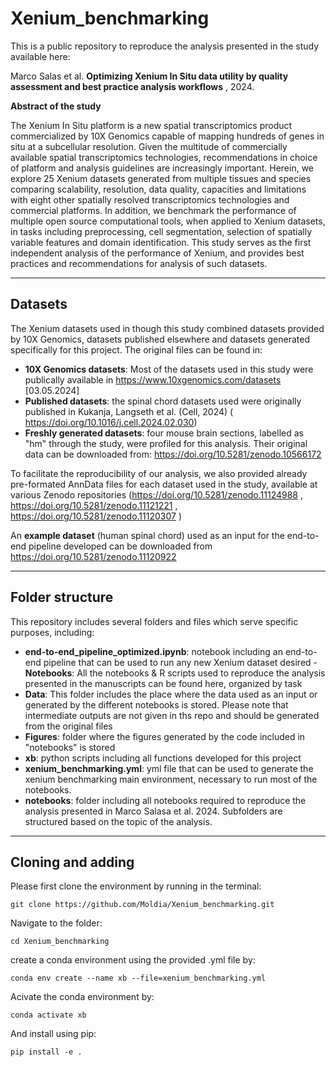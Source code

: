 # Xenium_benchmarking

This is a public repository to reproduce the analysis presented in the study available here:

Marco Salas et al. **Optimizing Xenium In Situ data utility by quality assessment and best practice analysis workflows** , 2024.

**Abstract of the study**

The Xenium In Situ platform is a new spatial transcriptomics product commercialized by 10X Genomics capable of mapping hundreds of genes in situ at a subcellular resolution. Given the multitude of commercially available spatial transcriptomics technologies, recommendations in choice of platform and analysis guidelines are increasingly important. Herein, we explore 25 Xenium datasets generated from multiple tissues and species comparing scalability, resolution, data quality, capacities and limitations with eight other spatially resolved transcriptomics technologies and commercial platforms. In addition, we benchmark the performance of multiple open source computational tools, when applied to Xenium datasets, in tasks including preprocessing, cell segmentation, selection of spatially variable features and domain identification. This study serves as the first independent analysis of the performance of Xenium, and provides best practices and recommendations for analysis of such datasets.

***

## Datasets
The Xenium datasets used in though this study combined datasets provided by 10X Genomics, datasets published elsewhere and datasets generated specifically for this project. The original files can be found in:
- **10X Genomics datasets**: Most of the datasets used in this study were publically available in https://www.10xgenomics.com/datasets [03.05.2024]
- **Published datasets**: the spinal chord datasets used were originally published in Kukanja, Langseth et al. (Cell, 2024) (  https://doi.org/10.1016/j.cell.2024.02.030)
- **Freshly generated datasets**: four mouse brain sections, labelled as "hm" through the study, were profiled for this analysis. Their original data can be downloaded from: https://doi.org/10.5281/zenodo.10566172
 
To facilitate the reproducibility of our analysis, we also provided already pre-formated AnnData files for each dataset used in the study, available at various Zenodo repositories (https://doi.org/10.5281/zenodo.11124988 , https://doi.org/10.5281/zenodo.11121221 , https://doi.org/10.5281/zenodo.11120307 )

An **example dataset** (human spinal chord) used as an input for the end-to-end pipeline developed can be downloaded from  https://doi.org/10.5281/zenodo.11120922

***

## Folder structure
This repository includes several folders and files which serve specific purposes, including:
- **end-to-end_pipeline_optimized.ipynb**: notebook including an end-to-end pipeline that can be used to run any new Xenium dataset desired
-**Notebooks**: All the notebooks & R scripts used to reproduce the analysis presented in the manuscripts can be found here, organized by task
- **Data**: This folder includes the place where the data used as an input or generated by the different notebooks is stored. Please note that intermediate outputs are not given in ths repo and should be generated from the original files
- **Figures**: folder where the figures generated by the code included in "notebooks" is stored
- **xb**: python scripts including all functions developed for this project
- **xenium_benchmarking.yml**: yml file that can be used to generate the xenium benchmarking main environment, necessary to run most of the notebooks.
- **notebooks**: folder including all notebooks required to reproduce the analysis presented in Marco Salasa et al. 2024. Subfolders are structured based on the topic of the analysis.

***

## Cloning and adding
Please first clone the environment by running in the terminal:

```git clone https://github.com/Moldia/Xenium_benchmarking.git```

Navigate to the folder:

```cd Xenium_benchmarking```

create a conda environment using the provided .yml file by: 

```conda env create --name xb --file=xenium_benchmarking.yml```

Acivate the conda environment by: 

```conda activate xb```

And install using pip:

```pip install -e . ```

